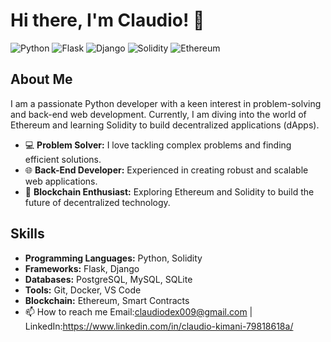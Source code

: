 # Hi there, I'm Claudio! 👋

![Python](https://img.shields.io/badge/Python-3776AB?style=for-the-badge&logo=python&logoColor=white)
![Flask](https://img.shields.io/badge/Flask-000000?style=for-the-badge&logo=flask&logoColor=white)
![Django](https://img.shields.io/badge/Django-092E20?style=for-the-badge&logo=django&logoColor=white)
![Solidity](https://img.shields.io/badge/Solidity-363636?style=for-the-badge&logo=solidity&logoColor=white)
![Ethereum](https://img.shields.io/badge/Ethereum-3C3C3D?style=for-the-badge&logo=ethereum&logoColor=white)

## About Me

I am a passionate Python developer with a keen interest in problem-solving and back-end web development. Currently, I am diving into the world of Ethereum and learning Solidity to build decentralized applications (dApps).

- 💻 **Problem Solver:** I love tackling complex problems and finding efficient solutions.
- 🌐 **Back-End Developer:** Experienced in creating robust and scalable web applications.
- 🚀 **Blockchain Enthusiast:** Exploring Ethereum and Solidity to build the future of decentralized technology.

## Skills

- **Programming Languages:** Python, Solidity
- **Frameworks:** Flask, Django
- **Databases:** PostgreSQL, MySQL, SQLite
- **Tools:** Git, Docker, VS Code
- **Blockchain:** Ethereum, Smart Contracts
- 📫 How to reach me Email:claudiodex009@gmail.com | LinkedIn:https://www.linkedin.com/in/claudio-kimani-79818618a/

<!---
Don-001/Don-001 is a ✨ special ✨ repository because its `README.md` (this file) appears on your GitHub profile.
You can click the Preview link to take a look at your changes.
--->
